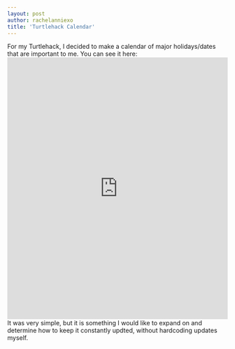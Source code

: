 ```yaml
---
layout: post
author: rachelanniexo
title: 'Turtlehack Calendar'
---
```


For my Turtlehack, I decided to make a calendar of major holidays/dates that are important to me. You can see it here: <iframe src="https://trinket.io/embed/python/65b3facdd7" width="100%" height="600" frameborder="0" marginwidth="0" marginheight="0" allowfullscreen></iframe>
It was very simple, but it is something I would like to expand on and determine how to keep it constantly updted, without hardcoding updates myself.
